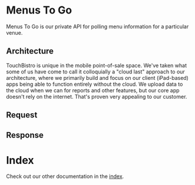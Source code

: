 # Menus To Go

Menus To Go is our private API for polling menu information for a particular venue.

## Architecture

TouchBistro is unique in the mobile point-of-sale space. We've taken what some of us have come to call it colloquially  a "cloud last" approach to our architecture, where we primarily build and focus on our client (iPad-based) apps being able to function entirely without the cloud. We upload data to the cloud when we can for reports and other features, but our core app doesn't rely on the internet. That's proven very appealing to our customer.

## Request

## Response

# Index

Check out our other documentation in the [index](https://github.com/TouchBistro/sous-chef/blob/master/README.md).
